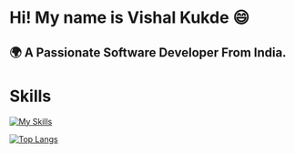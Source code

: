 <h1> Hi! My name is Vishal Kukde 😄 </h1>
<h2> 🌍 A Passionate Software Developer From India. </h2>

<h1> Skills </h1>

[![My Skills](https://skillicons.dev/icons?i=js,html,css,js,react,nextjs)](https://skillicons.dev)

[![Top Langs](https://github-readme-stats.vercel.app/api/top-langs/?username=Vishalkukde&layout=compact&text_color=daf7dc&bg_color=151515)](https://github.com/kumawatlalit912/github-readme-stats)



